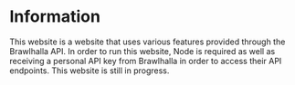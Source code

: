# Information

This website is a website that uses various features provided through the Brawlhalla API. In order to run this website, Node is required as well as receiving a personal API key from Brawlhalla in order to access their API endpoints. This website is still in progress.
